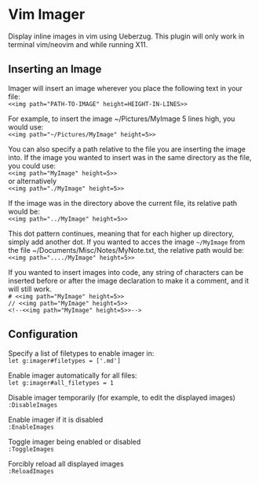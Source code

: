 # Vim Imager
Display inline images in vim using Ueberzug.
This plugin will only work in terminal vim/neovim and while running X11.

## Inserting an Image
Imager will insert an image wherever you place the following text in your file:\
`<<img path="PATH-TO-IMAGE" height=HEIGHT-IN-LINES>>`

For example, to insert the image ~/Pictures/MyImage 5 lines high, you would use:\
`<<img path="~/Pictures/MyImage" height=5>>`

You can also specify a path relative to the file you are inserting the image into.
If the image you wanted to insert was in the same directory as the file, you could use:\
`<<img path="MyImage" height=5>>`\
or alternatively\
`<<img path="./MyImage" height=5>>`

If the image was in the directory above the current file, its relative path would be:\
`<<img path="../MyImage" height=5>>`

This dot pattern continues, meaning that for each higher up directory, simply add another dot.
If you wanted to acces the image ``~/MyImage`` from the file ~/Documents/Misc/Notes/MyNote.txt, the relative path would be:\
`<<img path="..../MyImage" height=5>>`

If you wanted to insert images into code, any string of characters can be inserted before or after the image declaration to make it a comment, and it will still work.\
`# <<img path="MyImage" height=5>>`\
`// <<img path="MyImage" height=5>>`\
`<!--<<img path="MyImage" height=5>>-->`

## Configuration
Specify a list of filetypes to enable imager in:\
`let g:imager#filetypes = ['.md']`

Enable imager automatically for all files:\
`let g:imager#all_filetypes = 1`

Disable imager temporarily (for example, to edit the displayed images)\
`:DisableImages`

Enable imager if it is disabled\
`:EnableImages`

Toggle imager being enabled or disabled\
`:ToggleImages`

Forcibly reload all displayed images\
`:ReloadImages`
